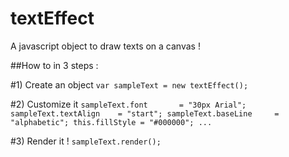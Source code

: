 textEffect
==========

A javascript object to draw texts on a canvas !

##How to in 3 steps :

#1) Create an object
``var sampleText = new textEffect();``

#2) Customize it
``sampleText.font 		= "30px Arial";
sampleText.textAlign 	= "start";
sampleText.baseLine 	= "alphabetic";
this.fillStyle = "#000000";
...``

#3) Render it !
``sampleText.render();``